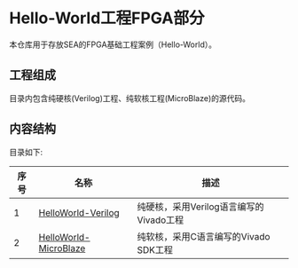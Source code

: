 # Hello-World工程FPGA部分

本仓库用于存放SEA的FPGA基础工程案例（Hello-World）。

## 工程组成

目录内包含纯硬核(Verilog)工程、纯软核工程(MicroBlaze)的源代码。

## 内容结构

目录如下:

| 序号 | 名称                                                         | 描述                                       |
| ---- | ------------------------------------------------------------ | ------------------------------------------ |
| 1    | [HelloWorld-Verilog](/Hello-World/FPGA/Verilog)              | 纯硬核，采用Verilog语言编写的Vivado工程     |
| 2    | [HelloWorld-MicroBlaze](/Hello-World/FPGA/MicroBlaze)        | 纯软核，采用C语言编写的Vivado SDK工程       |

